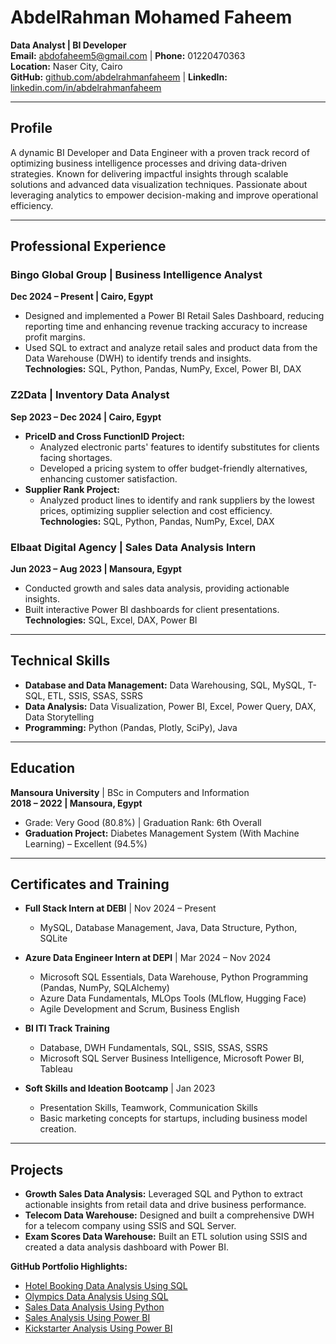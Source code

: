 # **AbdelRahman Mohamed Faheem**  
**Data Analyst | BI Developer**  
**Email:** abdofaheem5@gmail.com | **Phone:** 01220470363  
**Location:** Naser City, Cairo  
**GitHub:** [github.com/abdelrahmanfaheem](https://github.com/abdelrahmanfaheem) | **LinkedIn:** [linkedin.com/in/abdelrahmanfaheem](https://linkedin.com/in/abdelrahmanfaheem)

---

## **Profile**  
A dynamic BI Developer and Data Engineer with a proven track record of optimizing business intelligence processes and driving data-driven strategies. Known for delivering impactful insights through scalable solutions and advanced data visualization techniques. Passionate about leveraging analytics to empower decision-making and improve operational efficiency.

---

## **Professional Experience**

### **Bingo Global Group** | Business Intelligence Analyst  
**Dec 2024 – Present | Cairo, Egypt**  
- Designed and implemented a Power BI Retail Sales Dashboard, reducing reporting time and enhancing revenue tracking accuracy to increase profit margins.  
- Used SQL to extract and analyze retail sales and product data from the Data Warehouse (DWH) to identify trends and insights.  
**Technologies:** SQL, Python, Pandas, NumPy, Excel, Power BI, DAX  

### **Z2Data** | Inventory Data Analyst  
**Sep 2023 – Dec 2024 | Cairo, Egypt**  
- **PriceID and Cross FunctionID Project:**  
  - Analyzed electronic parts' features to identify substitutes for clients facing shortages.  
  - Developed a pricing system to offer budget-friendly alternatives, enhancing customer satisfaction.  
- **Supplier Rank Project:**  
  - Analyzed product lines to identify and rank suppliers by the lowest prices, optimizing supplier selection and cost efficiency.  
**Technologies:** SQL, Python, Pandas, NumPy, Excel, DAX  

### **Elbaat Digital Agency** | Sales Data Analysis Intern  
**Jun 2023 – Aug 2023 | Mansoura, Egypt**  
- Conducted growth and sales data analysis, providing actionable insights.  
- Built interactive Power BI dashboards for client presentations.  
**Technologies:** SQL, Excel, DAX, Power BI  

---

## **Technical Skills**

- **Database and Data Management:** Data Warehousing, SQL, MySQL, T-SQL, ETL, SSIS, SSAS, SSRS  
- **Data Analysis:** Data Visualization, Power BI, Excel, Power Query, DAX, Data Storytelling  
- **Programming:** Python (Pandas, Plotly, SciPy), Java  

---

## **Education**  

**Mansoura University** | BSc in Computers and Information  
**2018 – 2022 | Mansoura, Egypt**  
- Grade: Very Good (80.8%) | Graduation Rank: 6th Overall  
- **Graduation Project:** Diabetes Management System (With Machine Learning) – Excellent (94.5%)  

---

## **Certificates and Training**

- **Full Stack Intern at DEBI** | Nov 2024 – Present  
  - MySQL, Database Management, Java, Data Structure, Python, SQLite  

- **Azure Data Engineer Intern at DEPI** | Mar 2024 – Nov 2024  
  - Microsoft SQL Essentials, Data Warehouse, Python Programming (Pandas, NumPy, SQLAlchemy)  
  - Azure Data Fundamentals, MLOps Tools (MLflow, Hugging Face)  
  - Agile Development and Scrum, Business English  

- **BI ITI Track Training**  
  - Database, DWH Fundamentals, SQL, SSIS, SSAS, SSRS  
  - Microsoft SQL Server Business Intelligence, Microsoft Power BI, Tableau  

- **Soft Skills and Ideation Bootcamp** | Jan 2023  
  - Presentation Skills, Teamwork, Communication Skills  
  - Basic marketing concepts for startups, including business model creation.  

---

## **Projects**

- **Growth Sales Data Analysis:** Leveraged SQL and Python to extract actionable insights from retail data and drive business performance.  
- **Telecom Data Warehouse:** Designed and built a comprehensive DWH for a telecom company using SSIS and SQL Server.  
- **Exam Scores Data Warehouse:** Built an ETL solution using SSIS and created a data analysis dashboard with Power BI.  

**GitHub Portfolio Highlights:**  
- [Hotel Booking Data Analysis Using SQL](https://github.com/abdelrahmanfaheem/Hotel-Booking-Analysis-Using-SQL)  
- [Olympics Data Analysis Using SQL](https://github.com/abdelrahmanfaheem/Olympics-Analysis-Using-SQL)  
- [Sales Data Analysis Using Python](https://github.com/abdelrahmanfaheem/Sales-Data-Analysis-Using-python)  
- [Sales Analysis Using Power BI](https://app.powerbi.com/view?r=eyJrIjoiZDhhYzg1YjItMmIxMS00NWVhLWE3YjItNTllNGI1ZDdhM2IwIiwidCI6ImRmODY3OWNkLWE4MGUtNDVkOC05OWFjLWM4M2VkN2ZmOTVhMCJ9)  
- [Kickstarter Analysis Using Power BI](https://github.com/abdelrahmanfaheem/KickStarter)  
